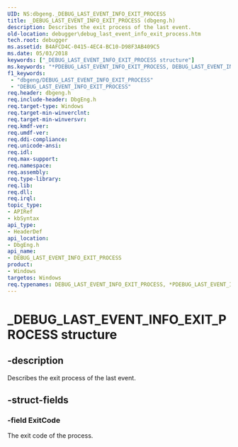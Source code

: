 ```yaml
---
UID: NS:dbgeng._DEBUG_LAST_EVENT_INFO_EXIT_PROCESS
title: _DEBUG_LAST_EVENT_INFO_EXIT_PROCESS (dbgeng.h)
description: Describes the exit process of the last event.
old-location: debugger\debug_last_event_info_exit_process.htm
tech.root: debugger
ms.assetid: B4AFCD4C-0415-4EC4-BC10-D98F3AB409C5
ms.date: 05/03/2018
keywords: ["_DEBUG_LAST_EVENT_INFO_EXIT_PROCESS structure"]
ms.keywords: "*PDEBUG_LAST_EVENT_INFO_EXIT_PROCESS, DEBUG_LAST_EVENT_INFO_EXIT_PROCESS, DEBUG_LAST_EVENT_INFO_EXIT_PROCESS structure [Windows Debugging], PDEBUG_LAST_EVENT_INFO_EXIT_PROCESS, PDEBUG_LAST_EVENT_INFO_EXIT_PROCESS structure pointer [Windows Debugging], _DEBUG_LAST_EVENT_INFO_EXIT_PROCESS, dbgeng/DEBUG_LAST_EVENT_INFO_EXIT_PROCESS, dbgeng/PDEBUG_LAST_EVENT_INFO_EXIT_PROCESS, debugger.debug_last_event_info_exit_process"
f1_keywords:
 - "dbgeng/DEBUG_LAST_EVENT_INFO_EXIT_PROCESS"
 - "DEBUG_LAST_EVENT_INFO_EXIT_PROCESS"
req.header: dbgeng.h
req.include-header: DbgEng.h
req.target-type: Windows
req.target-min-winverclnt: 
req.target-min-winversvr: 
req.kmdf-ver: 
req.umdf-ver: 
req.ddi-compliance: 
req.unicode-ansi: 
req.idl: 
req.max-support: 
req.namespace: 
req.assembly: 
req.type-library: 
req.lib: 
req.dll: 
req.irql: 
topic_type:
- APIRef
- kbSyntax
api_type:
- HeaderDef
api_location:
- DbgEng.h
api_name:
- DEBUG_LAST_EVENT_INFO_EXIT_PROCESS
product:
- Windows
targetos: Windows
req.typenames: DEBUG_LAST_EVENT_INFO_EXIT_PROCESS, *PDEBUG_LAST_EVENT_INFO_EXIT_PROCESS
---
```


# _DEBUG_LAST_EVENT_INFO_EXIT_PROCESS structure


## -description


Describes the exit process of the last event.


## -struct-fields




### -field ExitCode

The exit code of the process.

